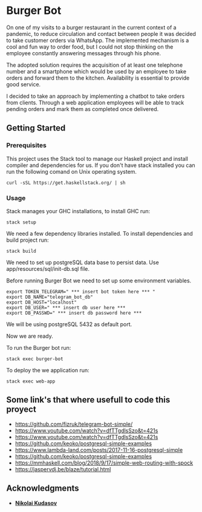 # Burger Bot

On one of my visits to a burger restaurant in the current context of a pandemic, to reduce circulation and contact between people it was decided to take customer orders via WhatsApp. The implemented mechanism is a cool and fun way to order food, but I could not stop thinking on the employee constantly answering messages through his phone.

The adopted solution requires the acquisition of at least one telephone number and a smartphone which would be used by an employee to take orders and forward them to the kitchen. Availability is essential to provide good service.

I decided to take an approach by implementing a chatbot to take orders from clients. Through a web application employees will be able to track pending orders and mark them as completed once delivered. 

## Getting Started

### Prerequisites

This project uses the Stack tool to manage our Haskell project and install compiler and dependencies for us.
If you don't have stack installed you can run the following comand on Unix operating system.

```
curl -sSL https://get.haskellstack.org/ | sh
```

### Usage

Stack manages your GHC installations, to install GHC run:

```
stack setup
```

We need a few dependency libraries installed. To install dependencies and build project run:

```
stack build
```

We need to set up postgreSQL data base to persist data. Use app/resources/sql/init-db.sql file.

Before running Burger Bot we need to set up some environment variables.

```
export TOKEN_TELEGRAM=" *** insert bot token here *** "
export DB_NAME="telegram_bot_db"
export DB_HOST="localhost"
export DB_USER=" *** insert db user here *** 
export DB_PASSWD=" *** insert db password here *** 
```

We will be using postgreSQL 5432 as default port.

Now we are ready.

To run the Burger bot run:

```
stack exec burger-bot
```

To deploy the we application run:

```
stack exec web-app
```

## Some link's that where usefull to code this proyect 

* https://github.com/fizruk/telegram-bot-simple/
* https://www.youtube.com/watch?v=dfTTgdlsSzo&t=421s
* https://www.youtube.com/watch?v=dfTTgdlsSzo&t=421s
* https://github.com/keoko/postgresql-simple-examples
* https://www.lambda-land.com/posts/2017-11-16-postgresql-simple
* https://github.com/keoko/postgresql-simple-examples
* https://mmhaskell.com/blog/2018/9/17/simple-web-routing-with-spock
* https://jaspervdj.be/blaze/tutorial.html


## Acknowledgments

* [**Nikolai Kudasov**](https://github.com/fizruk)
